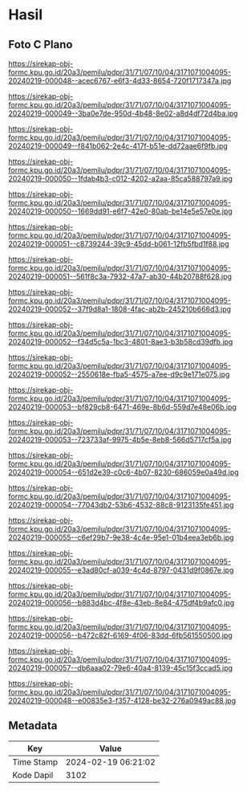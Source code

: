 # Hasil

## Foto C Plano

https://sirekap-obj-formc.kpu.go.id/20a3/pemilu/pdpr/31/71/07/10/04/3171071004095-20240219-000048--acec6767-e6f3-4d33-8654-720f1717347a.jpg

https://sirekap-obj-formc.kpu.go.id/20a3/pemilu/pdpr/31/71/07/10/04/3171071004095-20240219-000049--3ba0e7de-950d-4b48-8e02-a8d4df72d4ba.jpg

https://sirekap-obj-formc.kpu.go.id/20a3/pemilu/pdpr/31/71/07/10/04/3171071004095-20240219-000049--f841b062-2e4c-417f-b51e-dd72aae6f9fb.jpg

https://sirekap-obj-formc.kpu.go.id/20a3/pemilu/pdpr/31/71/07/10/04/3171071004095-20240219-000050--1fdab4b3-c012-4202-a2aa-85ca588797a9.jpg

https://sirekap-obj-formc.kpu.go.id/20a3/pemilu/pdpr/31/71/07/10/04/3171071004095-20240219-000050--1669dd91-e6f7-42e0-80ab-be14e5e57e0e.jpg

https://sirekap-obj-formc.kpu.go.id/20a3/pemilu/pdpr/31/71/07/10/04/3171071004095-20240219-000051--c8739244-39c9-45dd-b061-12fb5fbd1f88.jpg

https://sirekap-obj-formc.kpu.go.id/20a3/pemilu/pdpr/31/71/07/10/04/3171071004095-20240219-000051--561f8c3a-7932-47a7-ab30-44b20788f628.jpg

https://sirekap-obj-formc.kpu.go.id/20a3/pemilu/pdpr/31/71/07/10/04/3171071004095-20240219-000052--37f9d8a1-1808-4fac-ab2b-245210b666d3.jpg

https://sirekap-obj-formc.kpu.go.id/20a3/pemilu/pdpr/31/71/07/10/04/3171071004095-20240219-000052--f34d5c5a-1bc3-4801-8ae3-b3b58cd39dfb.jpg

https://sirekap-obj-formc.kpu.go.id/20a3/pemilu/pdpr/31/71/07/10/04/3171071004095-20240219-000052--2550618e-fba5-4575-a7ee-d9c9e171e075.jpg

https://sirekap-obj-formc.kpu.go.id/20a3/pemilu/pdpr/31/71/07/10/04/3171071004095-20240219-000053--bf829cb8-6471-469e-8b6d-559d7e48e06b.jpg

https://sirekap-obj-formc.kpu.go.id/20a3/pemilu/pdpr/31/71/07/10/04/3171071004095-20240219-000053--723733af-9975-4b5e-8eb8-566d5717cf5a.jpg

https://sirekap-obj-formc.kpu.go.id/20a3/pemilu/pdpr/31/71/07/10/04/3171071004095-20240219-000054--651d2e39-c0c6-4b07-8230-686059e0a49d.jpg

https://sirekap-obj-formc.kpu.go.id/20a3/pemilu/pdpr/31/71/07/10/04/3171071004095-20240219-000054--77043db2-53b6-4532-88c8-9123135fe451.jpg

https://sirekap-obj-formc.kpu.go.id/20a3/pemilu/pdpr/31/71/07/10/04/3171071004095-20240219-000055--c6ef29b7-9e38-4c4e-95e1-01b4eea3eb6b.jpg

https://sirekap-obj-formc.kpu.go.id/20a3/pemilu/pdpr/31/71/07/10/04/3171071004095-20240219-000055--e3ad80cf-a039-4c4d-8797-0431d9f0867e.jpg

https://sirekap-obj-formc.kpu.go.id/20a3/pemilu/pdpr/31/71/07/10/04/3171071004095-20240219-000056--b883d4bc-4f8e-43eb-8e84-475df4b9afc0.jpg

https://sirekap-obj-formc.kpu.go.id/20a3/pemilu/pdpr/31/71/07/10/04/3171071004095-20240219-000056--b472c82f-6169-4f06-83dd-6fb561550500.jpg

https://sirekap-obj-formc.kpu.go.id/20a3/pemilu/pdpr/31/71/07/10/04/3171071004095-20240219-000057--db6aaa02-79e6-40a4-8139-45c15f3ccad5.jpg

https://sirekap-obj-formc.kpu.go.id/20a3/pemilu/pdpr/31/71/07/10/04/3171071004095-20240219-000048--e00835e3-f357-4128-be32-276a0949ac88.jpg


## Metadata

| Key        | Value               |
| ---------- | ------------------- |
| Time Stamp | 2024-02-19 06:21:02 |
| Kode Dapil | 3102                |



